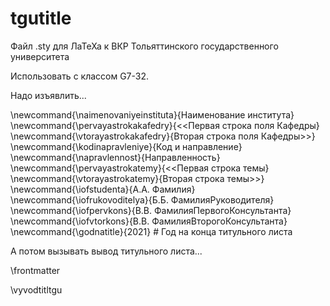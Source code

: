 # tgutitle
Файл .sty для ЛаТеХа к ВКР Тольяттинского государственного университета


Использовать с классом G7-32.

Надо изъявлить...

\newcommand{\naimenovaniyeinstituta}{Наименование института}
\newcommand{\pervayastrokakafedry}{<<Первая строка поля Кафедры}
\newcommand{\vtorayastrokakafedry}{Вторая строка поля Кафедры>>}
\newcommand{\kodinapravleniye}{Код и направление}
\newcommand{\napravlennost}{Направленность}
\newcommand{\pervayastrokatemy}{<<Первая строка темы}
\newcommand{\vtorayastrokatemy}{Вторая строка темы>>}
\newcommand{\iofstudenta}{А.А. Фамилия}
\newcommand{\iofrukovoditelya}{Б.Б. ФамилияРуководителя}
\newcommand{\iofpervkons}{В.В. ФамилияПервогоКонсультанта}
\newcommand{\iofvtorkons}{В.В. ФамилияВторогоКонсультанта}
\newcommand{\godnatitle}{2021}  # Год на конца титульного листа

А потом вызывать вывод титульного листа...

\frontmatter

\vyvodtitltgu
